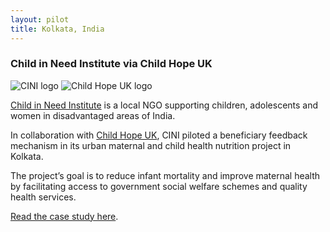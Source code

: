 ```yaml
---
layout: pilot
title: Kolkata, India
---
```

### Child in Need Institute via Child Hope UK

![CINI logo]({{site.baseurl}}/public/img/logos/partner/cini.png)
![Child Hope UK logo]({{site.baseurl}}/public/img/logos/partner/childhope.png)

[Child in Need Institute](http://www.cini-india.org) is a local NGO supporting children, adolescents and women in disadvantaged areas of India.

In collaboration with [Child Hope UK](http://www.childhope.org.uk), CINI piloted a beneficiary feedback mechanism in its urban maternal and child health nutrition project in Kolkata.

The project’s goal is to reduce infant mortality and improve maternal health by facilitating access to government social welfare schemes and quality health services.  

[Read the case study here](http://cdn.worldvision.org.uk/files/9714/6056/3426/CINI_India1.pdf).
